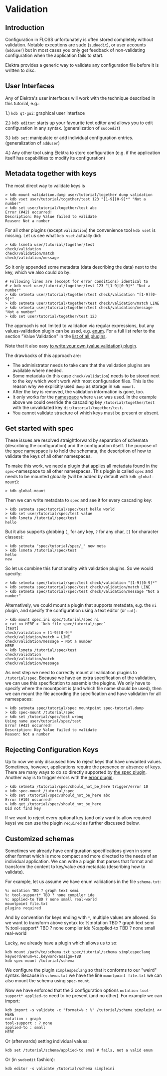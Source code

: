 # Validation

## Introduction

Configuration in FLOSS unfortunately is often stored
completely without validation. Notable exceptions are sudo
(`sudoedit`), or user accounts (`adduser`) but in most cases
you only get feedback of non-validating configuration when
the application fails to start.

Elektra provides a generic way to validate any configuration
file before it is written to disc.

## User Interfaces

Any of Elektra's user interfaces will work with the technique
described in this tutorial, e.g.:

1.) `kdb qt-gui`: graphical user interface

2.) `kdb editor`: starts up your favourite text editor and
    allows you to edit configuration in any syntax.
    (generalization of `sudoedit`)

3.) `kdb set`: manipulate or add individual configuration
    entries.
    (generalization of `adduser`)

4.) Any other tool using Elektra to store configuration
    (e.g. if the application itself has capabilities to
     modify its configuration)


## Metadata together with keys

The most direct way to validate keys is

```
> kdb mount validation.dump user/tutorial/together dump validation
> kdb vset user/tutorial/together/test 123 "[1-9][0-9]*" "Not a number"
> kdb set user/tutorial/together/test abc
Error (#42) occurred!
Description: Key Value failed to validate
Reason: Not a number
```

For all other plugins (except `validation`) the convenience tool `kdb vset`
is missing. Let us see what `kdb vset` actually did:

```
> kdb lsmeta user/tutorial/together/test
check/validation
check/validation/match
check/validation/message
```

So it only appended some metadata (data describing the data) next to the key,
which we also could do by:

```
# Following lines are (except for error conditions) identical to
# > kdb vset user/tutorial/together/test 123 "[1-9][0-9]*" "Not a number"
> kdb setmeta user/tutorial/together/test check/validation "[1-9][0-9]*"
> kdb setmeta user/tutorial/together/test check/validation/match LINE
> kdb setmeta user/tutorial/together/test check/validation/message "Not a number"
> kdb set user/tutorial/together/test 123
```

The approach is not limited to validation via regular expressions, but
any values-validation plugin can be used, e.g.  [enum](/src/plugins/enum).
For a full list refer to the section "Value Validation" in the
[list of all plugins](/src/plugins/README.md).

Note that it also easy [to write your own (value validation) plugin](/doc/tutorials/plugins.md).

The drawbacks of this approach are:

- The administrator needs to take care that the validation plugins are available
  where needed.
- Some metadata (in this case `check/validation`) needs to be stored next to
  the key which won't work with most configuration files.
  This is the reason why we explicitly used `dump` as storage in `kdb mount`.
- After the key is removed, the validation information is gone, too.
- It only works for the [namespace](/doc/tutorials/namespaces.md) where `vset` was used.
  In the example above we could override the cascading key `/tutorial/together/test`
  with the unvalidated key `dir/tutorial/together/test`.
- You cannot validate structure of which keys must be present or absent.


## Get started with spec

These issues are resolved straightforward by separation of schemata (describing the
configuration) and the configuration itself.
The purpose of the [spec namespace](/doc/tutorials/namespaces.md) is to hold the
schemata, the description of how to validate the keys of all other namespaces.

To make this work, we need a plugin that applies all metadata found in the `spec`-namespace
to all other namespaces. This plugin is called `spec` and needs to be mounted
globally (will be added by default with `kdb global-mount`):

```
> kdb global-mount
```

Then we can write metadata to `spec` and see it for every cascading key:

```
> kdb setmeta spec/tutorial/spec/test hello world
> kdb set user/tutorial/spec/test value
> kdb lsmeta /tutorial/spec/test
hello
```

But it also supports globbing (`_` for any key, `?` for any char, `[]` for character classes):

```
> kdb setmeta "spec/tutorial/spec/_" new meta
> kdb lsmeta /tutorial/spec/test
hello
new
```

So let us combine this functionality with validation plugins.
So we would specify:

```
> kdb setmeta spec/tutorial/spec/test check/validation "[1-9][0-9]*"
> kdb setmeta spec/tutorial/spec/test check/validation/match LINE
> kdb setmeta spec/tutorial/spec/test check/validation/message "Not a number"
```

Alternatively, we could mount a plugin that supports metadata,
e.g. the `ni` plugin, and specify the configuration
using a text editor (or `cat`):

```
> kdb mount spec.ini spec/tutorial/spec ni
> cat << HERE > `kdb file spec/tutorial/spec`
[test]
check/validation = [1-9][0-9]*
check/validation/match = LINE
check/validation/message = Not a number
HERE
> kdb lsmeta /tutorial/spec/test
check/validation
check/validation/match
check/validation/message
```

As next step we need to correctly mount all validation plugins to `/tutorial/spec`.
Because we have an extra specification of the validation, we can use this
specification to assemble the plugins. We only have to specify where the
mountpoint is (and which file name should be used), then we can mount
the file according the specification and have validation for all namespaces:

```
> kdb setmeta spec/tutorial/spec mountpoint spec-tutorial.dump
> kdb spec-mount /tutorial/spec
> kdb set /tutorial/spec/test wrong
Using name user/tutorial/spec/test
Error (#42) occurred!
Description: Key Value failed to validate
Reason: Not a number
```

## Rejecting Configuration Keys

Up to now we only discussed how to reject keys that have unwanted values.
Sometimes, however, applications require the presence or absence of keys.
There are many ways to do so directly supported by [the spec plugin](/src/plugins/spec).
Another way is to trigger errors with the [error plugin](/src/plugins/error):

```
> kdb setmeta /tutorial/spec/should_not_be_here trigger/error 10
> kdb spec-mount /tutorial/spec
> kdb set /tutorial/spec/should_not_be_here abc
Error (#10) occurred!
> kdb get /tutorial/spec/should_not_be_here
Did not find key
```

If we want to reject every optional key (and only want to allow required keys)
we can use the plugin `required` as further discussed below.


## Customized schemas

Sometimes we already have configuration specifications given in some other format
which is more compact and more directed to the needs of an individual application.
We can write a plugin that parses that format and transform the content to key/value
*and* metadata (describing how to validate).

For example, let us assume we have enum validations in the file `schema.txt`:

```
%: notation TBD ? graph text semi
%: tool-support* TBD ? none compiler ide
%: applied-to TBD ? none small real-world
mountpoint file.txt
plugins required
```

And by convention for keys ending with `*`, multiple values are allowed.
So we want to transform above syntax to:
%:notation TBD ? graph text semi
%:tool-support* TBD ? none compiler ide
%:applied-to TBD ? none small real-world

Lucky, we already have a plugin which allows us to so:

```
kdb mount /path/to/schema.txt spec/tutorial/schema simplespeclang keyword/enum=%:,keyword/assign=TBD
kdb spec-mount /tutorial/schema
```

We configure the plugin `simplespeclang` so that it conforms to our "weird" syntax.
Because in `schema.txt` we have the line `mountpoint file.txt` we can also mount the
schema using `spec-mount`.

Now we have enforced that the 3 configuration options `notation tool-support* applied-to`
need to be present (and no other). For example we can import:

```
kdb import -s validate -c "format=% : %" /tutorial/schema simpleini << HERE
notation : graph
tool-support : ? none
applied-to : small
HERE
```

Or (afterwards) setting individual values:

```
kdb set /tutorial/schema/applied-to smal # fails, not a valid enum
```

Or (in `sudoedit` fashion):

```
kdb editor -s validate /tutorial/schema simpleini
```

